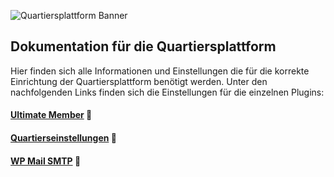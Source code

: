 ![Quartiersplattform Banner](https://github.com/studio-arrenberg/quartiersplattform/raw/main/.github/assets/quartiersplattform-banner-02.jpg)

## Dokumentation für die Quartiersplattform
Hier finden sich alle Informationen und Einstellungen die für die korrekte Einrichtung der Quartiersplattform benötigt werden.
Unter den nachfolgenden Links finden sich die Einstellungen für die einzelnen Plugins:

#### [Ultimate Member](https://github.com/studio-arrenberg/quartiersplattform/blob/main/documentation/Ultimate_Member.md) 📑
#### [Quartierseinstellungen](https://github.com/studio-arrenberg/quartiersplattform/blob/main/documentation/quartierseinstelllungen.md) 📑
#### [WP Mail SMTP](https://github.com/studio-arrenberg/quartiersplattform/blob/main/documentation/WP_Mail_SMTP.md) 📑
